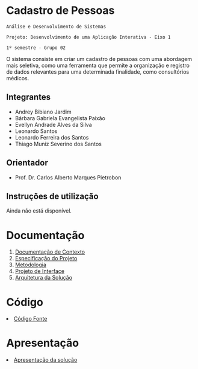 # Cadastro de Pessoas

` Análise e Desenvolvimento de Sistemas `

`Projeto: Desenvolvimento de uma Aplicação Interativa - Eixo 1`

`1º semestre - Grupo 02`

O sistema consiste em criar um cadastro de pessoas com uma abordagem mais seletiva, como uma ferramenta que permite a organização e registro de dados relevantes para uma determinada finalidade, como consultórios médicos.

## Integrantes

* Andrey Bibiano Jardim
* Bárbara Gabriela Evangelista Paixão
* Evellyn Andrade Alves da Silva
* Leonardo Santos
* Leonardo Ferreira dos Santos
* Thiago Muniz Severino dos Santos

## Orientador

* Prof. Dr. Carlos Alberto Marques Pietrobon

## Instruções de utilização

Ainda não está disponível. 

# Documentação

<ol>
<li><a href="docs/01-Documentação de Contexto.md"> Documentação de Contexto</a></li>
<li><a href="docs/02-Especificação do Projeto.md"> Especificação do Projeto</a></li>
<li><a href="docs/03-Metodologia.md"> Metodologia</a></li>
<li><a href="docs/04-Projeto de Interface.md"> Projeto de Interface</a></li>
<li><a href="docs/05-Arquitetura da Solução.md"> Arquitetura da Solução</a></li>

<!-- <li><a href="docs/06-Template Padrão da Aplicação.md"> Template Padrão da Aplicação</a></li>
<li><a href="docs/07-Programação de Funcionalidades.md"> Programação de Funcionalidades</a></li>
<li><a href="docs/08-Plano de Testes de Software.md"> Plano de Testes de Software</a></li>
<li><a href="docs/09-Registro de Testes de Software.md"> Registro de Testes de Software</a></li>
<li><a href="docs/10-Plano de Testes de Usabilidade.md"> Plano de Testes de Usabilidade</a></li>
<li><a href="docs/11-Registro de Testes de Usabilidade.md"> Registro de Testes de Usabilidade</a></li>
<li><a href="docs/12-Apresentação do Projeto.md"> Apresentação do Projeto</a></li>
<li><a href="docs/13-Referências.md"> Referências</a></li>
-->
</ol>

# Código

<li><a href="src/README.md">Código Fonte</a></li>

# Apresentação

<li><a href="presentation/README.md"> Apresentação da solução</a></li>
